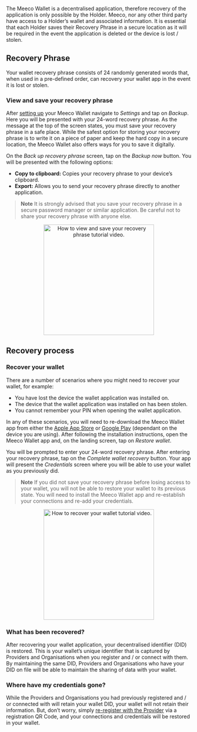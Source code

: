 The Meeco Wallet is a decentralised application, therefore recovery of the application is only possible by the Holder. Meeco, nor any other third party have access to a Holder’s wallet and associated information. It is essential that each Holder saves their Recovery Phrase in a secure location as it will be required in the event the application is deleted or the device is lost / stolen.

## Recovery Phrase

Your wallet recovery phrase consists of 24 randomly generated words that, when used in a pre-defined order, can recovery your wallet app in the event it is lost or stolen.

### View and save your recovery phrase

After [setting up](../guides/wallet-tutorials/wallet-set-up.md) your Meeco Wallet navigate to _Settings_ and tap on _Backup_. Here you will be presented with your 24-word recovery phrase. As the message at the top of the screen states, you must save your recovery phrase in a safe place. While the safest option for storing your recovery phrase is to write it on a piece of paper and keep the hard copy in a secure location, the Meeco Wallet also offers ways for you to save it digitally.

On the _Back up recovery phrase_ screen, tap on the _Backup now_ button. You will be presented with the following options:
- **Copy to clipboard:** Copies your recovery phrase to your device’s clipboard.
- **Export:** Allows you to send your recovery phrase directly to another application.

> **Note**
> It is strongly advised that you save your recovery phrase in a secure password manager or similar application. Be careful not to share your recovery phrase with anyone else.

<p align="center">
<img align="center" src="/.gitbook/assets/WH_23_Recovery_phrase.gif" alt="How to view and save your recovery phrase tutorial video." width="300">
</p>

## Recovery process

### Recover your wallet

There are a number of scenarios where you might need to recover your wallet, for example:
- You have lost the device the wallet application was installed on.
- The device that the wallet application was installed on has been stolen.
- You cannot remember your PIN when opening the wallet application.

In any of these scenarios, you will need to re-download the Meeco Wallet app from either the [Apple App Store](https://apps.apple.com/au/app/meeco-wallet/id1570355469) or [Google Play](https://play.google.com/store/apps/details?id=me.meeco.wallet&hl=en_AU&gl=US) (dependant on the device you are using). After following the installation instructions, open the Meeco Wallet app and, on the landing screen, tap on _Restore wallet_.

You will be prompted to enter your 24-word recovery phrase. After entering your recovery phrase, tap on the _Complete wallet recovery_ button. Your app will present the _Credentials_ screen where you will be able to use your wallet as you previously did.

> **Note**
> If you did not save your recovery phrase before losing access to your wallet, you will not be able to restore your wallet to its previous state. You will need to install the Meeco Wallet app and re-establish your connections and re-add your credentials.

<p align="center">
<img align="center" src="/.gitbook/assets/WH_24_Recovery_process.gif" alt="How to recover your wallet tutorial video." width="300">
</p>

### What has been recovered?

After recovering your wallet application, your decentralised identifier (DID) is restored. This is your wallet’s unique identifier that is captured by Providers and Organisations when you register and / or connect with them. By maintaining the same DID, Providers and Organisations who have your DID on file will be able to maintain the sharing of data with your wallet.

### Where have my credentials gone?

While the Providers and Organisations you had previously registered and / or connected with will retain your wallet DID, your wallet will not retain their information. But, don’t worry, simply [re-register with the Provider](../guides/wallet-tutorials/provider-registration.md) via a registration QR Code, and your connections and credentials will be restored in your wallet.
